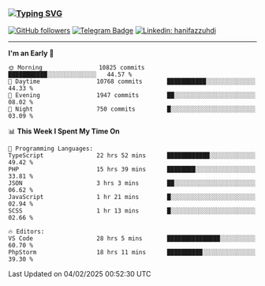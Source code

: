 ### [![Typing SVG](https://readme-typing-svg.herokuapp.com?font=lato&size=22&lines=Hi+There+👋)](https://git.io/typing-svg) 

[![GitHub followers](https://img.shields.io/github/followers/hanifazzuhdi?label=Follow&style=social)](https://github.com/hanifazzuhdi/?tab=follow) 
[![Telegram Badge](https://img.shields.io/badge/-hanif0198-blue?style=social&logo=telegram&link=https://www.t.me/hanif0198/)](https://www.t.me/hanif0198/) 
[![Linkedin: hanifazzuhdi](https://img.shields.io/badge/-hanifazzuhdi-blue?style=flat-square&logo=Linkedin&logoColor=white&link=https://www.linkedin.com/in/hanif-az-zuhdi-69688019b/)](https://www.linkedin.com/in/hanif-az-zuhdi-69688019b/) 

<hr/>

<!--START_SECTION:waka-->
**I'm an Early 🐤** 

```text
🌞 Morning                10825 commits       ███████████░░░░░░░░░░░░░░   44.57 % 
🌆 Daytime                10768 commits       ███████████░░░░░░░░░░░░░░   44.33 % 
🌃 Evening                1947 commits        ██░░░░░░░░░░░░░░░░░░░░░░░   08.02 % 
🌙 Night                  750 commits         █░░░░░░░░░░░░░░░░░░░░░░░░   03.09 % 
```


📊 **This Week I Spent My Time On** 

```text
💬 Programming Languages: 
TypeScript               22 hrs 52 mins      ████████████░░░░░░░░░░░░░   49.42 % 
PHP                      15 hrs 39 mins      ████████░░░░░░░░░░░░░░░░░   33.81 % 
JSON                     3 hrs 3 mins        ██░░░░░░░░░░░░░░░░░░░░░░░   06.62 % 
JavaScript               1 hr 21 mins        █░░░░░░░░░░░░░░░░░░░░░░░░   02.94 % 
SCSS                     1 hr 13 mins        █░░░░░░░░░░░░░░░░░░░░░░░░   02.66 % 

🔥 Editors: 
VS Code                  28 hrs 5 mins       ███████████████░░░░░░░░░░   60.70 % 
PhpStorm                 18 hrs 11 mins      ██████████░░░░░░░░░░░░░░░   39.30 % 
```


 Last Updated on 04/02/2025 00:52:30 UTC
<!--END_SECTION:waka-->
